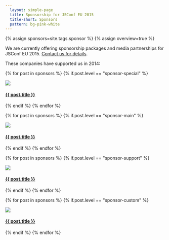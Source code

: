 ```yaml
---
  layout: simple-page
  title: Sponsorship for JSConf EU 2015
  title-short: Sponsors
  pattern: bg-pink-white
---
```


{% assign sponsors=site.tags.sponsor %}
{% assign overview=true %}

<p>
  We are currently offering sponsorship packages and media partnerships for JSConf EU 2015. <a href="mailto:contact@jsconf.eu">Contact us for details</a>.
</p>

<p>
  These companies have supported us in 2014:
</p>

{% for post in sponsors %}
  {% if.post.level == "sponsor-special" %}
  <div class="sponsor">
    <img src="{{ site.baseurl }}{{post.image}}" class="img-flex" />
    <h4>
      <a href="{{ site.baseurl }}{{post.permalink}}">{{ post.title }}</a>
    </h4>
    <!-- {{ post.content }} -->
  </div>
  {% endif %}
{% endfor %}

{% for post in sponsors %}
  {% if.post.level == "sponsor-main" %}
  <div class="sponsor">
    <img src="{{ site.baseurl }}{{post.image}}" class="img-flex" />
    <h4>
      <a href="{{ site.baseurl }}{{post.permalink}}">{{ post.title }}</a>
    </h4>
    <!-- {{ post.content }} -->
  </div>
  {% endif %}
{% endfor %}

{% for post in sponsors %}
  {% if.post.level == "sponsor-support" %}
  <div class="sponsor">
    <img src="{{ site.baseurl }}{{post.image}}" class="img-flex" />
    <h4>
      <a href="{{ site.baseurl }}{{post.permalink}}">{{ post.title }}</a>
    </h4>
    <!-- {{ post.content }} -->
  </div>
  {% endif %}
{% endfor %}

{% for post in sponsors %}
  {% if.post.level == "sponsor-custom" %}
  <div class="sponsor">
    <img src="{{ site.baseurl }}{{post.image}}" class="img-flex" />
    <h4>
      <a href="{{ site.baseurl }}{{post.permalink}}">{{ post.title }}</a>
    </h4>
    <!-- {{ post.content }} -->
  </div>
  {% endif %}
{% endfor %}

